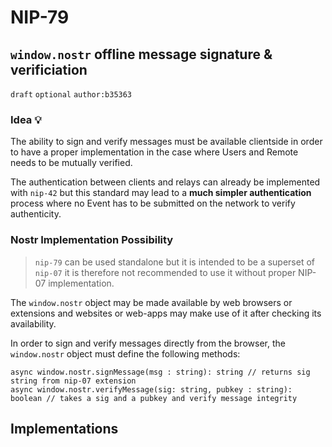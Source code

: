 NIP-79
======

`window.nostr` offline message signature & verificiation
--------------------------------------------------------

`draft` `optional` `author:b35363`

### Idea 💡

The ability to sign and verify messages must be available clientside in order to have a proper implementation in the case where Users and Remote needs to be mutually verified.

The authentication between clients and relays can already be implemented with `nip-42` but this standard may lead to a **much simpler authentication** process where no Event has to be submitted on the network to verify authenticity.

### Nostr Implementation Possibility


> `nip-79` can be used standalone but it is intended to be a superset of `nip-07` it is therefore not recommended to use it without proper NIP-07 implementation.

The `window.nostr` object may be made available by web browsers or extensions and websites or web-apps may make use of it after checking its availability.

In order to sign and verify messages directly from the browser, the `window.nostr` object must define the following methods:

```
async window.nostr.signMessage(msg : string): string // returns sig string from nip-07 extension
async window.nostr.verifyMessage(sig: string, pubkey : string): boolean // takes a sig and a pubkey and verify message integrity
```

## Implementations
